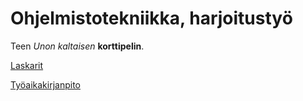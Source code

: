 # Ohjelmistotekniikka, harjoitustyö

Teen *Unon kaltaisen* **korttipelin**.

[Laskarit](laskarit/)

[Työaikakirjanpito](https://github.com/honjen/ot-harjoitustyo/blob/main/dokumentaatio/tuntikirjanpito.md)
